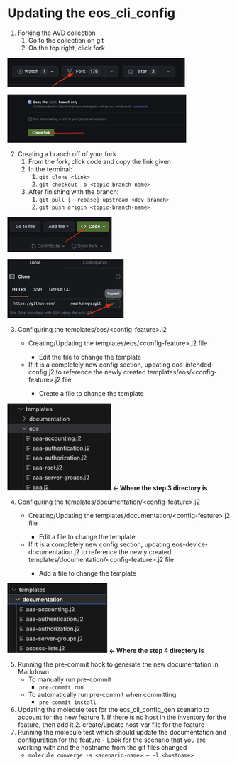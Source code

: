 # Updating the eos_cli_config

1. Forking the AVD collection
    1. Go to the collection on git
    2. On the top right, click fork

![img](screenshots/Screenshot%202023-06-20%20at%201.41.06%20PM.png)

![img](screenshots/Screenshot%202023-06-20%20at%201.41.10%20PM.png)

2. Creating a branch off of your fork
    1. From the fork, click code and copy the link given
    2. In the terminal:
        1. `git clone <link>`
        2. `git checkout -b <topic-branch-name>`
    3. After finishing with the branch:
        1. `git pull [--rebase] upstream <dev-branch>`
        2. `git push origin <topic-branch-name>`

![img](screenshots/Screenshot%202023-06-20%20at%201.41.15%20PM.png)

![img](screenshots/Screenshot%202023-06-20%20at%201.41.23%20PM.png)

3. Configuring the templates/eos/<<x>config-feature>.j2
    - Creating/Updating the templates/eos/<<x>config-feature>.j2 file
        - Edit the file to change the template
    - If it is a completely new config section, updating eos-intended-config.j2 to reference the newly created  templates/eos/<<x>config-feature>.j2 file
        - Create a file to change the template

![img](screenshots/Screenshot%202023-06-20%20at%201.41.33%20PM.png) **&larr; Where the step 3 directory is**

4. Configuring the templates/documentation/<<x>config-feature>.j2
    - Creating/Updating the templates/documentation/<<x>config-feature>.j2 file
        - Edit a file to change the template
    - If it is a completely new config section, updating eos-device-documentation.j2 to reference the newly created  templates/documentation/<<x>config-feature>.j2 file
        - Add a file to change the template

![img](screenshots/Screenshot%202023-06-20%20at%201.41.43%20PM.png) **&larr; Where the step 4 directory is**

5. Running the pre-commit hook to generate the new documentation in Markdown
    - To manually run pre-commit
        - `pre-commit run`
    - To automatically run pre-commit when committing
        - `pre-commit install`
6.   Updating the molecule test for the eos_cli_config_gen scenario to account for the new feature
    1. If there is no host in the inventory for the feature, then add it
    2. create/update host-var file for the feature
7.   Running the molecule test which should update the documentation and configuration for the feature
    - Look for the scenario that you are working with and the hostname from the git files changed
        - `molecule converge -s <scenario-name> – -l <hostname>`